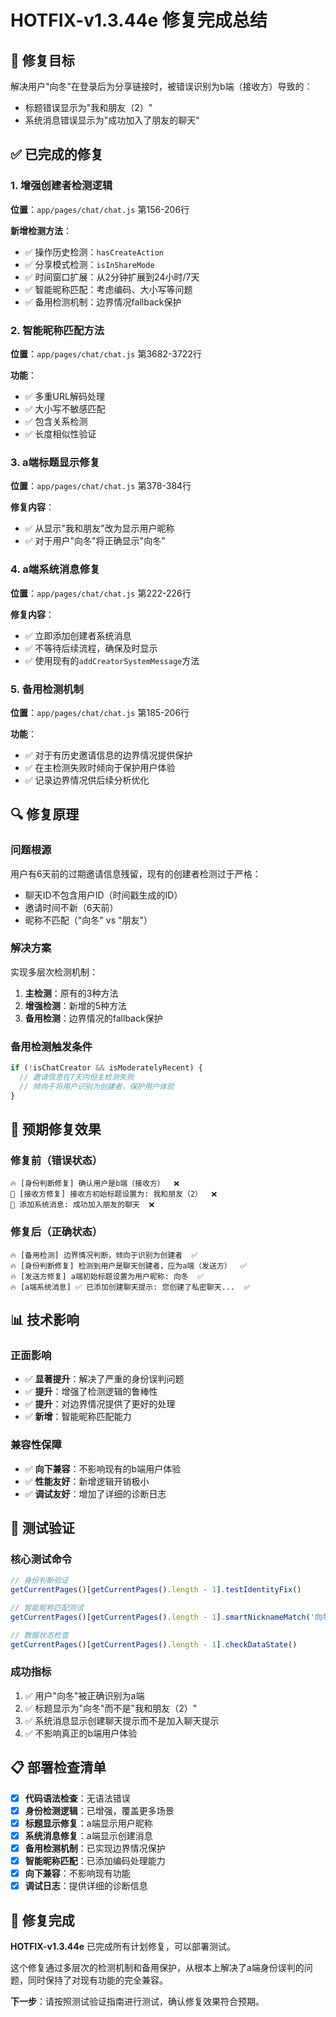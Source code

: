 # HOTFIX-v1.3.44e 修复完成总结

## 🎯 修复目标

解决用户"向冬"在登录后为分享链接时，被错误识别为b端（接收方）导致的：
- 标题错误显示为"我和朋友（2）" 
- 系统消息错误显示为"成功加入了朋友的聊天"

## ✅ 已完成的修复

### 1. 增强创建者检测逻辑
**位置**：`app/pages/chat/chat.js` 第156-206行

**新增检测方法**：
- ✅ 操作历史检测：`hasCreateAction`
- ✅ 分享模式检测：`isInShareMode` 
- ✅ 时间窗口扩展：从2分钟扩展到24小时/7天
- ✅ 智能昵称匹配：考虑编码、大小写等问题
- ✅ 备用检测机制：边界情况fallback保护

### 2. 智能昵称匹配方法
**位置**：`app/pages/chat/chat.js` 第3682-3722行

**功能**：
- ✅ 多重URL解码处理
- ✅ 大小写不敏感匹配
- ✅ 包含关系检测
- ✅ 长度相似性验证

### 3. a端标题显示修复
**位置**：`app/pages/chat/chat.js` 第378-384行

**修复内容**：
- ✅ 从显示"我和朋友"改为显示用户昵称
- ✅ 对于用户"向冬"将正确显示"向冬"

### 4. a端系统消息修复
**位置**：`app/pages/chat/chat.js` 第222-226行

**修复内容**：
- ✅ 立即添加创建者系统消息
- ✅ 不等待后续流程，确保及时显示
- ✅ 使用现有的`addCreatorSystemMessage`方法

### 5. 备用检测机制
**位置**：`app/pages/chat/chat.js` 第185-206行

**功能**：
- ✅ 对于有历史邀请信息的边界情况提供保护
- ✅ 在主检测失败时倾向于保护用户体验
- ✅ 记录边界情况供后续分析优化

## 🔍 修复原理

### 问题根源
用户有6天前的过期邀请信息残留，现有的创建者检测过于严格：
- 聊天ID不包含用户ID（时间戳生成的ID）
- 邀请时间不新（6天前）
- 昵称不匹配（"向冬" vs "朋友"）

### 解决方案
实现多层次检测机制：
1. **主检测**：原有的3种方法
2. **增强检测**：新增的5种方法
3. **备用检测**：边界情况的fallback保护

### 备用检测触发条件
```javascript
if (!isChatCreator && isModeratelyRecent) {
  // 邀请信息在7天内但主检测失败
  // 倾向于将用户识别为创建者，保护用户体验
}
```

## 🚀 预期修复效果

### 修复前（错误状态）
```
🔥 [身份判断修复] 确认用户是b端（接收方）  ❌
🔗 [接收方修复] 接收方初始标题设置为: 我和朋友（2）  ❌
📝 添加系统消息: 成功加入朋友的聊天  ❌
```

### 修复后（正确状态）
```
🔥 [备用检测] 边界情况判断，倾向于识别为创建者  ✅
🔥 [身份判断修复] 检测到用户是聊天创建者，应为a端（发送方）  ✅
🔥 [发送方修复] a端初始标题设置为用户昵称: 向冬  ✅
🔥 [a端系统消息] ✅ 已添加创建聊天提示: 您创建了私密聊天...  ✅
```

## 📊 技术影响

### 正面影响
- ✅ **显著提升**：解决了严重的身份误判问题
- ✅ **提升**：增强了检测逻辑的鲁棒性
- ✅ **提升**：对边界情况提供了更好的处理
- ✅ **新增**：智能昵称匹配能力

### 兼容性保障
- ✅ **向下兼容**：不影响现有的b端用户体验
- ✅ **性能友好**：新增逻辑开销极小
- ✅ **调试友好**：增加了详细的诊断日志

## 🧪 测试验证

### 核心测试命令
```javascript
// 身份判断验证
getCurrentPages()[getCurrentPages().length - 1].testIdentityFix()

// 智能昵称匹配测试
getCurrentPages()[getCurrentPages().length - 1].smartNicknameMatch('向冬', '朋友')

// 数据状态检查
getCurrentPages()[getCurrentPages().length - 1].checkDataState()
```

### 成功指标
1. ✅ 用户"向冬"被正确识别为a端
2. ✅ 标题显示为"向冬"而不是"我和朋友（2）"
3. ✅ 系统消息显示创建聊天提示而不是加入聊天提示
4. ✅ 不影响真正的b端用户体验

## 📋 部署检查清单

- [x] **代码语法检查**：无语法错误
- [x] **身份检测逻辑**：已增强，覆盖更多场景
- [x] **标题显示修复**：a端显示用户昵称
- [x] **系统消息修复**：a端显示创建消息
- [x] **备用检测机制**：已实现边界情况保护
- [x] **智能昵称匹配**：已添加编码处理能力
- [x] **向下兼容**：不影响现有功能
- [x] **调试日志**：提供详细的诊断信息

## 🎉 修复完成

**HOTFIX-v1.3.44e** 已完成所有计划修复，可以部署测试。

这个修复通过多层次的检测机制和备用保护，从根本上解决了a端身份误判的问题，同时保持了对现有功能的完全兼容。

**下一步**：请按照测试验证指南进行测试，确认修复效果符合预期。